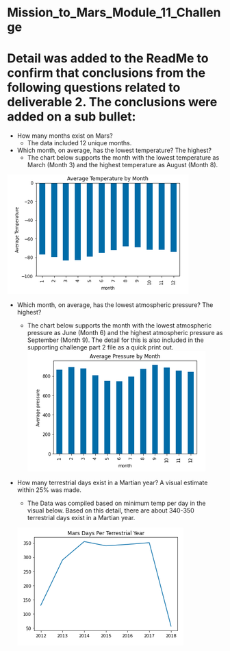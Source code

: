 # Mission_to_Mars_Module_11_Challenge

# Detail was added to the ReadMe to confirm that conclusions from the following questions related to deliverable 2. The conclusions were added on a sub bullet: 

- How many months exist on Mars? 
  - The data included 12 unique months.
- Which month, on average, has the lowest temperature? The highest? 
  - The chart below supports the month with the lowest temperature as March (Month 3) and the highest temperature as August (Month 8). 

![Avg Temp by Month](https://github.com/codfjenn/Mission_to_Mars_Module_11_Challenge/blob/main/Average%20Temp%20By%20Month.png)

- Which month, on average, has the lowest atmospheric pressure? The highest? 
  - The chart below supports the month with the lowest atmospheric pressure as June (Month 6) and the highest atmospheric pressure as September (Month 9). The detail for this is also included in the supporting challenge part 2 file as a quick print out.  
![Avg Pressure by Month](https://github.com/codfjenn/Mission_to_Mars_Module_11_Challenge/blob/main/Average%20Pressure%20By%20Month.png)

- How many terrestrial days exist in a Martian year? A visual estimate within 25% was made.
  - The Data was compiled based on minimum temp per day in the visual below. Based on this detail, there are about 340-350 terrestrial days exist in a Martian year. 

  ![Martian Days Per Year](https://github.com/codfjenn/Mission_to_Mars_Module_11_Challenge/blob/main/Mars%20Days%20Per%20Year.png)
